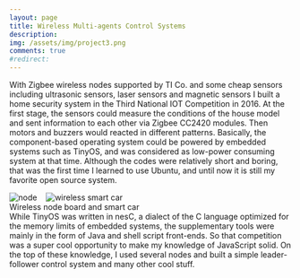 ```yaml
---
layout: page
title: Wireless Multi-agents Control Systems
description:
img: /assets/img/project3.png
comments: true
#redirect:
---
```


With Zigbee wireless nodes supported by TI Co. and some cheap sensors including ultrasonic sensors, laser sensors and magnetic sensors I built a home security system in the Third National IOT Competition in 2016. At the first stage, the sensors could measure the conditions of the house model and sent information to each other via Zigbee CC2420 modules. Then motors and buzzers would reacted in different patterns. Basically, the component-based operating system could be powered by embedded systems such as TinyOS, and was considered as low-power consuming system at that time. Although the codes were relatively short and boring, that was the first time I learned to use Ubuntu, and until now it is still my favorite open source system.


<div class="img_pro">
   <img  src="{{ site.baseurl }}/assets/img/node.png" alt="node"> &nbsp;&nbsp;
   <img  src="{{ site.baseurl }}/assets/img/project3.png" alt="wireless smart car"> &nbsp; &nbsp;
</div>
<div class="col three caption">
    Wireless node board and smart car
</div>
While TinyOS was written in nesC, a dialect of the C language optimized for the memory limits of embedded systems, the supplementary tools were mainly in the form of Java and shell script front-ends. So that competition was a super cool opportunity to make my knowledge of JavaScript solid. On the top of these knowledge, I used several nodes and built a simple leader-follower control system and many other cool stuff.
